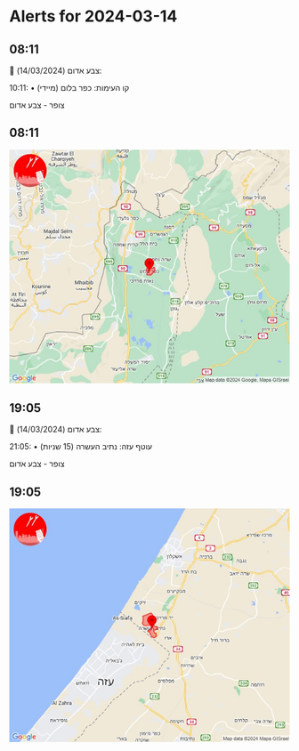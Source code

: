 # Alerts for 2024-03-14

## 08:11

🔴 צבע אדום (14/03/2024):

10:11:
• קו העימות: כפר בלום (מיידי)

צופר - צבע אדום

## 08:11

![Photo](images/19860.jpg)

## 19:05

🔴 צבע אדום (14/03/2024):

21:05:
• עוטף עזה: נתיב העשרה (15 שניות)

צופר - צבע אדום

## 19:05

![Photo](images/19862.jpg)

